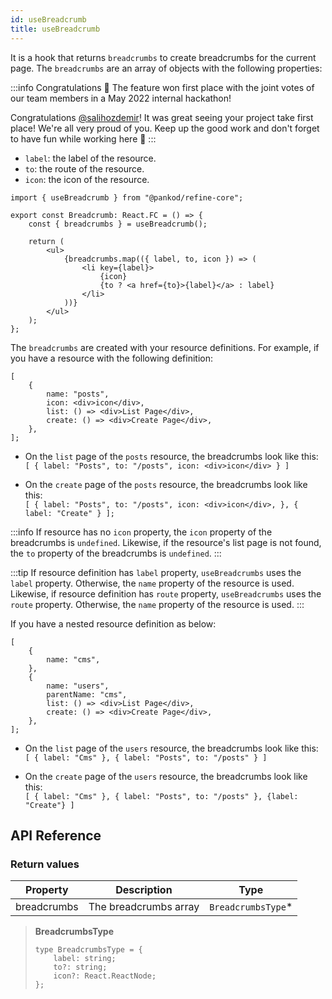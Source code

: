 ```yaml
---
id: useBreadcrumb
title: useBreadcrumb
---
```


It is a hook that returns `breadcrumbs` to create breadcrumbs for the current page. The `breadcrumbs` are an array of objects with the following properties:

:::info Congratulations 🥇
The feature won first place with the joint votes of our team members in a May 2022 internal hackathon!

Congratulations [@salihozdemir](https://github.com/salihozdemir)! It was great seeing your project take first place! We're all very proud of you. Keep up the good work and don't forget to have fun while working here 🎉
:::

-   `label`: the label of the resource.
-   `to`: the route of the resource.
-   `icon`: the icon of the resource.

```tsx
import { useBreadcrumb } from "@pankod/refine-core";

export const Breadcrumb: React.FC = () => {
    const { breadcrumbs } = useBreadcrumb();

    return (
        <ul>
            {breadcrumbs.map(({ label, to, icon }) => (
                <li key={label}>
                    {icon}
                    {to ? <a href={to}>{label}</a> : label}
                </li>
            ))}
        </ul>
    );
};
```

The `breadcrumbs` are created with your resource definitions. For example, if you have a resource with the following definition:

```tsx
[
    {
        name: "posts",
        icon: <div>icon</div>,
        list: () => <div>List Page</div>,
        create: () => <div>Create Page</div>,
    },
];
```

-   On the `list` page of the `posts` resource, the breadcrumbs look like this:  
    `[ { label: "Posts", to: "/posts", icon: <div>icon</div> } ]`

-   On the `create` page of the `posts` resource, the breadcrumbs look like this:  
    `[ { label: "Posts", to: "/posts", icon: <div>icon</div>, }, { label: "Create" } ];`

:::info
If resource has no `icon` property, the `icon` property of the breadcrumbs is `undefined`. Likewise, if the resource's list page is not found, the `to` property of the breadcrumbs is `undefined`.
:::

:::tip
If resource definition has `label` property, `useBreadcrumbs` uses the `label` property. Otherwise, the `name` property of the resource is used. Likewise, if resource definition has `route` property, `useBreadcrumbs` uses the `route` property. Otherwise, the `name` property of the resource is used.
:::

If you have a nested resource definition as below:

```tsx
[
    {
        name: "cms",
    },
    {
        name: "users",
        parentName: "cms",
        list: () => <div>List Page</div>,
        create: () => <div>Create Page</div>,
    },
];
```

-   On the `list` page of the `users` resource, the breadcrumbs look like this:  
    `[ { label: "Cms" }, { label: "Posts", to: "/posts" } ]`

-   On the `create` page of the `users` resource, the breadcrumbs look like this:  
    `[ { label: "Cms" }, { label: "Posts", to: "/posts" }, {label: "Create"} ]`

## API Reference

### Return values

| Property    | Description           | Type                |
| ----------- | --------------------- | ------------------- |
| breadcrumbs | The breadcrumbs array | `BreadcrumbsType`\* |

> **BreadcrumbsType**
>
> ```tsx
> type BreadcrumbsType = {
>     label: string;
>     to?: string;
>     icon?: React.ReactNode;
> };
> ```
